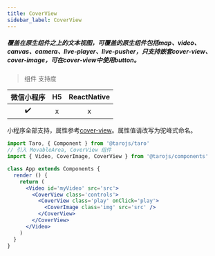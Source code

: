 ```yaml
---
title: CoverView
sidebar_label: CoverView
---
```


##### 覆盖在原生组件之上的文本视图，可覆盖的原生组件包括map、video、canvas、camera、live-player、live-pusher，只支持嵌套cover-view、cover-image，可在cover-view中使用button。

> 组件 支持度

| 微信小程序 | H5 | ReactNative |
| :-: | :-: | :-: |
| ✔️ | x | x |

小程序全部支持，属性参考[cover-view](https://developers.weixin.qq.com/miniprogram/dev/component/cover-view.html)。属性值请改写为驼峰式命名。

```jsx
import Taro, { Component } from '@tarojs/taro'
// 引入 MovableArea, CoverView 组件
import { Video, CoverImage, CoverView } from '@tarojs/components'

class App extends Components {
  render () {
    return (
      <Video id='myVideo' src='src'>
        <CoverView class='controls'>
          <CoverView class='play' onClick='play'>
            <CoverImage class='img' src='src' />
          </CoverView>
        </CoverView>
      </Video>
    )
  }
}
```
